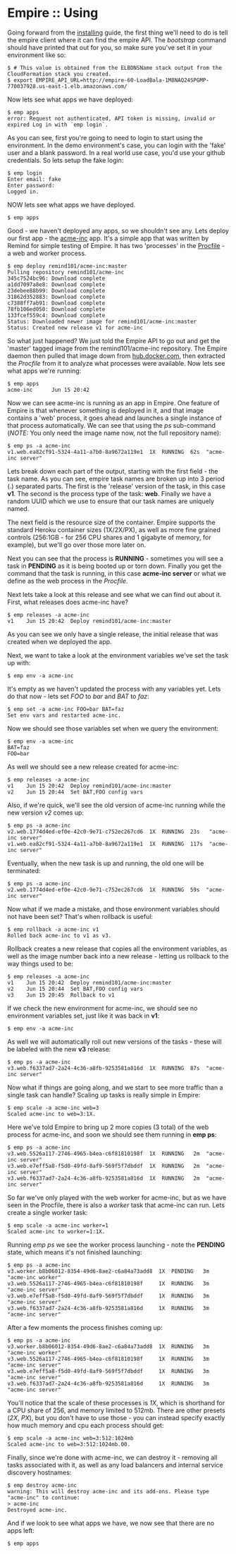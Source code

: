 # Empire :: Using

Going forward from the [installing](quickstart_installing.md) guide, the first thing we'll need to do is tell the empire client where it can find the empire API. The *bootstrap* command should have printed that out for you, so make sure you've set it in your environment like so:

```
$ # This value is obtained from the ELBDNSName stack output from the CloudFormation stack you created.
$ export EMPIRE_API_URL=http://empire-60-LoadBala-1M8NAQ24SPGMP-770037928.us-east-1.elb.amazonaws.com/
```

Now lets see what apps we have deployed:

```console
$ emp apps
error: Request not authenticated, API token is missing, invalid or expired Log in with `emp login`.
```

As you can see, first you're going to need to login to start using the environment. In the demo environment's case, you can login with the 'fake' user and a blank password. In a real world use case, you'd use your github credentials. So lets setup the fake login:

```console
$ emp login
Enter email: fake
Enter password:
Logged in.
```

NOW lets see what apps we have deployed.

```console
$ emp apps
```

Good - we haven't deployed any apps, so we shouldn't see any. Lets deploy our first app - the [acme-inc](https://github.com/remind101/acme-inc) app. It's a simple app that was written by Remind for simple testing of Empire. It has two 'processes' in the [Procfile](https://github.com/remind101/acme-inc/blob/master/Procfile) - a web and worker process.

```console
$ emp deploy remind101/acme-inc:master
Pulling repository remind101/acme-inc
345c7524bc96: Download complete
a1dd7097a8e8: Download complete
23debee88b99: Download complete
31862d352883: Download complete
c7388ff7ab91: Download complete
78fb106ed050: Download complete
133fcef559c4: Download complete
Status: Downloaded newer image for remind101/acme-inc:master
Status: Created new release v1 for acme-inc
```

So what just happened? We just told the Empire API to go out and get the 'master' tagged image from the remind101/acme-inc repository. The Empire daemon then pulled that image down from [hub.docker.com](http://hub.docker.com/), then extracted the *Procfile* from it to analyze what processes were available. Now lets see what apps we're running:

```console
$ emp apps
acme-inc      Jun 15 20:42
```

Now we can see acme-inc is running as an app in Empire. One feature of Empire is that whenever something is deployed in it, and that image contains a 'web' process, it goes ahead and launches a single instance of that process automatically. We can see that using the *ps* sub-command (*NOTE:* You only need the image name now, not the full repository name):

```console
$ emp ps -a acme-inc
v1.web.ea82cf91-5324-4a11-a7b0-8a9672a119e1  1X  RUNNING  62s  "acme-inc server"
```

Lets break down each part of the output, starting with the first field - the task name. As you can see, empire task names are broken up into 3 period (.) separated parts. The first is the 'release' version of the task, in this case **v1**. The second is the process type of the task: **web**. Finally we have a random UUID which we use to ensure that our task names are uniquely named.

The next field is the resource size of the container. Empire supports the standard Heroku container sizes (1X/2X/PX), as well as more fine grained controls (256:1GB - for 256 CPU shares and 1 gigabyte of memory, for example), but we'll go over those more later on.

Next you can see that the process is **RUNNING** - sometimes you will see a task in **PENDING** as it is being booted up or torn down. Finally you get the command that the task is running, in this case **acme-inc server** or what we define as the web process in the *Procfile*.

Next lets take a look at this release and see what we can find out about it. First, what releases does acme-inc have?

```console
$ emp releases -a acme-inc
v1    Jun 15 20:42  Deploy remind101/acme-inc:master
```

As you can see we only have a single release, the initial release that was created when we deployed the app.

Next, we want to take a look at the environment variables we've set the task up with:

```console
$ emp env -a acme-inc
```

It's empty as we haven't updated the process with any variables yet. Lets do that now - lets set *FOO* to *bar* and *BAT* to *faz*:

```console
$ emp set -a acme-inc FOO=bar BAT=faz
Set env vars and restarted acme-inc.
```

Now we should see those variables set when we query the environment:

```console
$ emp env -a acme-inc
BAT=faz
FOO=bar
```

As well we should see a new release created for acme-inc:

```console
$ emp releases -a acme-inc
v1    Jun 15 20:42  Deploy remind101/acme-inc:master
v2    Jun 15 20:44  Set BAT,FOO config vars
```

Also, if we're quick, we'll see the old version of acme-inc running while the new version *v2* comes up:

```console
$ emp ps -a acme-inc
v2.web.1774d4ed-ef0e-42c0-9e71-c752ec267cd6  1X  RUNNING  23s   "acme-inc server"
v1.web.ea82cf91-5324-4a11-a7b0-8a9672a119e1  1X  RUNNING  117s  "acme-inc server"
```

Eventually, when the new task is up and running, the old one will be terminated:

```console
$ emp ps -a acme-inc
v2.web.1774d4ed-ef0e-42c0-9e71-c752ec267cd6  1X  RUNNING  59s  "acme-inc server"
```

Now what if we made a mistake, and those environment variables should not have been set? That's when rollback is useful:

```console
$ emp rollback -a acme-inc v1
Rolled back acme-inc to v1 as v3.
```

Rollback creates a new release that copies all the environment variables, as well as the image number back into a new release - letting us rollback to the way things used to be:

```console
$ emp releases -a acme-inc
v1    Jun 15 20:42  Deploy remind101/acme-inc:master
v2    Jun 15 20:44  Set BAT,FOO config vars
v3    Jun 15 20:45  Rollback to v1
```

If we check the new environment for acme-inc, we should see no environment variables set, just like it was back in **v1**:

```console
$ emp env -a acme-inc
```

As well we will automatically roll out new versions of the tasks - these will be labeled with the new **v3** release:

```console
$ emp ps -a acme-inc
v3.web.f6337ad7-2a24-4c36-a8fb-9253581a816d  1X  RUNNING  87s  "acme-inc server"
```

Now what if things are going along, and we start to see more traffic than a single task can handle? Scaling up tasks is really simple in Empire:

```console
$ emp scale -a acme-inc web=3
Scaled acme-inc to web=3:1X.
```

Here we've told Empire to bring up 2 more copies (3 total) of the web process for acme-inc, and soon we should see them running in **emp ps**:

```console
$ emp ps -a acme-inc
v3.web.5526a117-2746-4965-b4ea-c6f81810198f  1X  RUNNING   2m  "acme-inc server"
v3.web.e7eff5a8-f5d0-49fd-8af9-569f5f7dbddf  1X  RUNNING   2m  "acme-inc server"
v3.web.f6337ad7-2a24-4c36-a8fb-9253581a816d  1X  RUNNING   2m  "acme-inc server"
```

So far we've only played with the web worker for acme-inc, but as we have seen in the Procfile, there is also a *worker* task that acme-inc can run. Lets create a single worker task:

```console
$ emp scale -a acme-inc worker=1
Scaled acme-inc to worker=1:1X.
```

Running *emp ps* we see the worker process launching - note the **PENDING** state, which means it's not finished launching:

```console
$ emp ps -a acme-inc
v3.worker.b8b06012-8354-49d6-8ae2-c6a84a73add8  1X  PENDING   3m  "acme-inc worker"
v3.web.5526a117-2746-4965-b4ea-c6f81810198f     1X  RUNNING   3m  "acme-inc server"
v3.web.e7eff5a8-f5d0-49fd-8af9-569f5f7dbddf     1X  RUNNING   3m  "acme-inc server"
v3.web.f6337ad7-2a24-4c36-a8fb-9253581a816d     1X  RUNNING   3m  "acme-inc server"
```

After a few moments the process finishes coming up:

```console
$ emp ps -a acme-inc
v3.worker.b8b06012-8354-49d6-8ae2-c6a84a73add8  1X  RUNNING   3m  "acme-inc worker"
v3.web.5526a117-2746-4965-b4ea-c6f81810198f     1X  RUNNING   3m  "acme-inc server"
v3.web.e7eff5a8-f5d0-49fd-8af9-569f5f7dbddf     1X  RUNNING   3m  "acme-inc server"
v3.web.f6337ad7-2a24-4c36-a8fb-9253581a816d     1X  RUNNING   3m  "acme-inc server"
```

You'll notice that the scale of these processes is *1X*, which is shorthand for a CPU share of 256, and memory limited to 512mb.  There are other presets (*2X*, *PX*), but you don't have to use those - you can instead specify exactly how much memory and cpu each process should get:

```console
$ emp scale -a acme-inc web=3:512:1024mb
Scaled acme-inc to web=3:512:1024mb.00.
```

Finally, since we're done with acme-inc, we can destroy it - removing all tasks associated with it, as well as any load balancers and internal service discovery hostnames:

```console
$ emp destroy acme-inc
warning: This will destroy acme-inc and its add-ons. Please type "acme-inc" to continue:
> acme-inc
Destroyed acme-inc.
```

And if we look to see what apps we have, we now see that there are no apps left:

```console
$ emp apps
```
